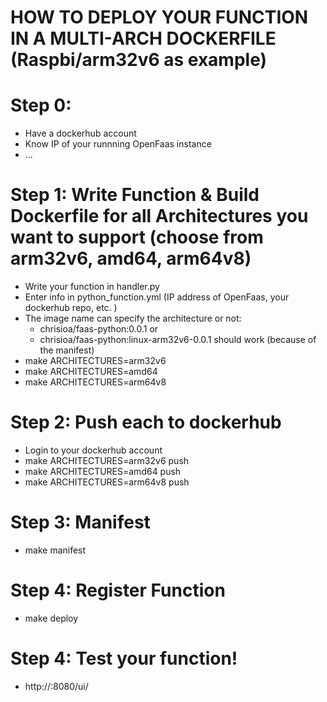 # HOW TO DEPLOY YOUR FUNCTION IN A MULTI-ARCH DOCKERFILE (Raspbi/arm32v6 as example)

# Step 0: 

- Have a dockerhub account
- Know IP of your runnning OpenFaas instance
- ...

# Step 1: Write Function & Build Dockerfile for all Architectures you want to support (choose from arm32v6, amd64, arm64v8)

- Write your function in handler.py
- Enter info in python_function.yml (IP address of OpenFaas, your dockerhub repo, etc. )
- The image name can specify the architecture or not: 
    - chrisioa/faas-python:0.0.1 or
    - chrisioa/faas-python:linux-arm32v6-0.0.1 should work (because of the manifest)
- make ARCHITECTURES=arm32v6
- make ARCHITECTURES=amd64
- make ARCHITECTURES=arm64v8

# Step 2: Push each to dockerhub

- Login to your dockerhub account
- make ARCHITECTURES=arm32v6 push
- make ARCHITECTURES=amd64 push
- make ARCHITECTURES=arm64v8 push

# Step 3: Manifest
- make manifest

# Step 4: Register Function
- make deploy

# Step 4: Test your function!
- http://<GATEWAY>:8080/ui/

